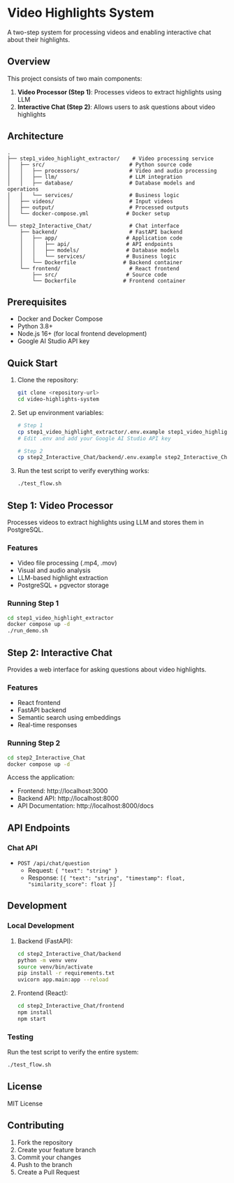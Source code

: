 # Video Highlights System

A two-step system for processing videos and enabling interactive chat about their highlights.

## Overview

This project consists of two main components:

1. **Video Processor (Step 1)**: Processes videos to extract highlights using LLM
2. **Interactive Chat (Step 2)**: Allows users to ask questions about video highlights

## Architecture

```
.
├── step1_video_highlight_extractor/    # Video processing service
│   ├── src/                           # Python source code
│   │   ├── processors/                # Video and audio processing
│   │   ├── llm/                       # LLM integration
│   │   ├── database/                  # Database models and operations
│   │   └── services/                  # Business logic
│   ├── videos/                        # Input videos
│   ├── output/                        # Processed outputs
│   └── docker-compose.yml            # Docker setup
│
└── step2_Interactive_Chat/            # Chat interface
    ├── backend/                       # FastAPI backend
    │   ├── app/                      # Application code
    │   │   ├── api/                  # API endpoints
    │   │   ├── models/               # Database models
    │   │   └── services/             # Business logic
    │   └── Dockerfile               # Backend container
    └── frontend/                      # React frontend
        ├── src/                      # Source code
        └── Dockerfile               # Frontend container
```

## Prerequisites

- Docker and Docker Compose
- Python 3.8+
- Node.js 16+ (for local frontend development)
- Google AI Studio API key

## Quick Start

1. Clone the repository:
   ```bash
   git clone <repository-url>
   cd video-highlights-system
   ```

2. Set up environment variables:
   ```bash
   # Step 1
   cp step1_video_highlight_extractor/.env.example step1_video_highlight_extractor/.env
   # Edit .env and add your Google AI Studio API key
   
   # Step 2
   cp step2_Interactive_Chat/backend/.env.example step2_Interactive_Chat/backend/.env
   ```

3. Run the test script to verify everything works:
   ```bash
   ./test_flow.sh
   ```

## Step 1: Video Processor

Processes videos to extract highlights using LLM and stores them in PostgreSQL.

### Features
- Video file processing (.mp4, .mov)
- Visual and audio analysis
- LLM-based highlight extraction
- PostgreSQL + pgvector storage

### Running Step 1
```bash
cd step1_video_highlight_extractor
docker compose up -d
./run_demo.sh
```

## Step 2: Interactive Chat

Provides a web interface for asking questions about video highlights.

### Features
- React frontend
- FastAPI backend
- Semantic search using embeddings
- Real-time responses

### Running Step 2
```bash
cd step2_Interactive_Chat
docker compose up -d
```

Access the application:
- Frontend: http://localhost:3000
- Backend API: http://localhost:8000
- API Documentation: http://localhost:8000/docs

## API Endpoints

### Chat API
- `POST /api/chat/question`
  - Request: `{ "text": "string" }`
  - Response: `[{ "text": "string", "timestamp": float, "similarity_score": float }]`

## Development

### Local Development
1. Backend (FastAPI):
   ```bash
   cd step2_Interactive_Chat/backend
   python -m venv venv
   source venv/bin/activate
   pip install -r requirements.txt
   uvicorn app.main:app --reload
   ```

2. Frontend (React):
   ```bash
   cd step2_Interactive_Chat/frontend
   npm install
   npm start
   ```

### Testing
Run the test script to verify the entire system:
```bash
./test_flow.sh
```

## License

MIT License

## Contributing

1. Fork the repository
2. Create your feature branch
3. Commit your changes
4. Push to the branch
5. Create a Pull Request 
